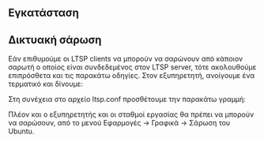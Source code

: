 ## Εγκατάσταση

## Δικτυακή σάρωση

Εάν επιθυμούμε οι LTSP clients να μπορούν να σαρώνουν από κάποιον σαρωτή
ο οποίος είναι συνδεδεμένος στον LTSP server, τότε ακολουθούμε
επιπρόσθετα και τις παρακάτω οδηγίες. Στον εξυπηρετητή,
ανοίγουμε ένα τερματικό και δίνουμε:

Στη συνέχεια στο αρχείο ltsp.conf προσθέτουμε την παρακάτω γραμμή:

Πλέον και ο εξυπηρετητής και οι σταθμοί εργασίας θα πρέπει να μπορούν να
σαρώσουν, από το μενού Εφαρμογές → Γραφικά → Σάρωση του Ubuntu.